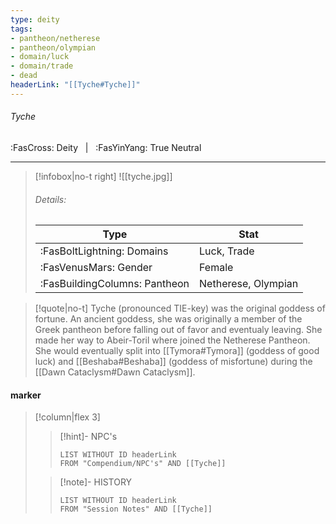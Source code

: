 ```yaml
---
type: deity
tags:
- pantheon/netherese
- pantheon/olympian
- domain/luck
- domain/trade
- dead
headerLink: "[[Tyche#Tyche]]"
---
```


###### Tyche
<span class="sub2">:FasCross: Deity &nbsp; | &nbsp; :FasYinYang: True Neutral</span>
___

> [!infobox|no-t right]
> ![[tyche.jpg]]
> ###### Details:
> | Type | Stat |
> | ---- | ---- |
> | :FasBoltLightning: Domains | Luck, Trade |
> | :FasVenusMars: Gender | Female |
> | :FasBuildingColumns: Pantheon | Netherese, Olympian |

> [!quote|no-t]
>Tyche (pronounced TIE-key) was the original goddess of fortune. An ancient goddess, she was originally a member of the Greek pantheon before falling out of favor and eventualy leaving. She made her way to Abeir-Toril where joined the Netherese Pantheon. She would eventually split into [[Tymora#Tymora]] (goddess of good luck) and [[Beshaba#Beshaba]] (goddess of misfortune) during the [[Dawn Cataclysm#Dawn Cataclysm]].

#### marker
> [!column|flex 3]
>> [!hint]-  NPC's
>>```dataview
>>LIST WITHOUT ID headerLink
>>FROM "Compendium/NPC's" AND [[Tyche]] 
>
>>[!note]- HISTORY
>>```dataview
>>LIST WITHOUT ID headerLink
>>FROM "Session Notes" AND [[Tyche]]